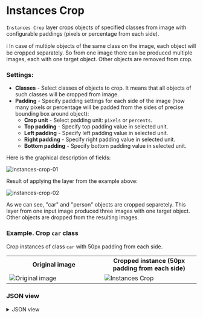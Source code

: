 # Instances Crop

`Instances Crop` layer crops objects of specified classes from image with configurable paddings (pixels or percentage from each side).

ℹ️ In case of multiple objects of the same class on the image, each object will be cropped separately.
So from one image there can be produced multiple images, each with one target object. Other objects are removed from crop.

### Settings:

- **Classes** - Select classes of objects to crop. It means that all objects of such classes will be cropped from image.
- **Padding** - Specify padding settings for each side of the image (how many pixels or percentage will be padded from the sides of precise bounding box around object):
  - **Crop unit** - Select padding unit: `pixels` or `percents`.
  - **Top padding** - Specify top padding value in selected unit.
  - **Left padding** - Specify left padding value in selected unit.
  - **Right padding** - Specify right padding value in selected unit.
  - **Bottom padding** - Specify bottom padding value in selected unit.

Here is the graphical description of fields:

![instances-crop-01](https://github.com/supervisely-ecosystem/ml-nodes/assets/79905215/34a47747-a1f8-4a45-8967-087759179048)

Result of applying the layer from the example above:

![instances-crop-02](https://github.com/supervisely-ecosystem/ml-nodes/assets/79905215/01df02e3-7076-4961-bf81-7520d2929dba)

As we can see, "car" and "person" objects are cropped separetely. This layer from one input image produced three images with one target object. Other objects are dropped from the resulting images.

### Example. Crop `car` class

Crop instances of class `car` with 50px padding from each side.

<table>
<tr>
<td style="text-align:center; width:50%"><strong>Original image</strong></td>
<td style="text-align:center; width:50%"><strong>Cropped instance (50px padding from each side)</strong></td>
</tr>
<tr>
<td> <img src="https://github.com/supervisely-ecosystem/ml-nodes/assets/79905215/07b8e241-3733-4ef3-be21-506cc027c7b2" alt="Original image" /> </td>
<td> <img src="https://github.com/supervisely-ecosystem/ml-nodes/assets/79905215/3693d57d-b127-4825-afba-7a4f7a389e5c" alt="Instances Crop" /> </td>
</tr>
</table>

### JSON view

<details>
  <summary>JSON view</summary>
<pre>
{
  "action": "instances_crop",
  "src": ["$images_project_5"],
  "dst": "$instances_crop_6",
  "settings": {
    "classes": ["car"],
    "pad": {
      "sides": {
        "top": "50px",
        "left": "50px",
        "right": "50px",
        "bottom": "50px"
      }
    }
  }
}
</pre>
</details>
